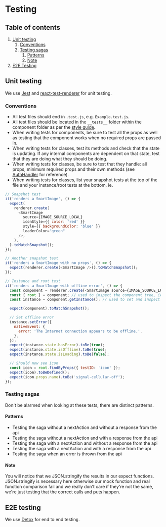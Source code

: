 # Testing

## Table of contents

1.  [Unit testing](#unit-testing)
    1.  [Conventions](#conventions)
    2.  [Testing sagas](#testing-sagas)
        1.  [Patterns](#patterns)
        2.  [Note](#note)
2.  [E2E Testing](#e2e-testing)

## Unit testing

We use [Jest](https://facebook.github.io/jest/) and [react-test-renderer](https://reactjs.org/docs/test-renderer.html) for unit testing.

### Conventions

- All test files should end in `.test.js`, e.g. `Example.test.js`.
- All test files should be located in the `__tests__` folder within the component folder as per the [style guide](./STYLE_GUIDE.md#directory*structure).
- When writing tests for components, be sure to test all the props as well as testing that the component works when no required props are passed in.
- When writing tests for classes, test its methods and check that the state is updating. If any internal components are dependent on that state, test that they are doing what they should be doing.
- When writing tests for classes, be sure to test that they handle: all props, minimum required props and their own methods (see [AuthHandler](../handlers/AuthHandler/AuthHandler.test.js) for reference).
- When writing tests for classes, list your snapshot tests at the top of the file and your instance/root tests at the bottom, ie.

```js
// Snapshot test
it('renders a SmartImage', () => {
  expect(
    renderer.create(
      <SmartImage
        source={IMAGE_SOURCE_LOCAL}
        iconStyle={{ color: 'red' }}
        style={{ backgroundColor: 'blue' }}
        loaderColor="green"
      />,
    ),
  ).toMatchSnapshot();
});

// Another snapshot test
it('renders a SmartImage with no props', () => {
  expect(renderer.create(<SmartImage />)).toMatchSnapshot();
});

// Instance and root test
it('renders a SmartImage with offline error', () => {
  const component = renderer.create(<SmartImage source={IMAGE_SOURCE_LOCAL} />);
  const { root } = component; // used to inspect the component tree, ie. finding components by testID
  const instance = component.getInstance(); // used to set and inspect props/state

  expect(component).toMatchSnapshot();

  // Set offline error
  instance.setError({
    nativeEvent: {
      error: 'The Internet connection appears to be offline.',
    },
  });
  expect(instance.state.hasError).toBe(true);
  expect(instance.state.isOffline).toBe(true);
  expect(instance.state.isLoading).toBe(false);

  // Should now see icon
  const icon = root.findByProps({ testID: 'icon' });
  expect(icon).toBeDefined();
  expect(icon.props.name).toBe('signal-cellular-off');
});
```

### Testing sagas

Don't be alarmed when looking at these tests, there are distinct patterns.

#### Patterns

- Testing the saga without a nextAction and without a response from the api
- Testing the saga without a nextAction and with a response from the api
- Testing the saga with a nextAction and without a response from the api
- Testing the saga with a nextAction and with a response from the api
- Testing the saga when an error is thrown from the api

#### Note

You will notice that we JSON.stringify the results in our expect functions. JSON.stringify is necessary here otherwise our mock function and real function comparison fail and we really don't care if they're not the same, we're just testing that the correct calls and puts happen.

## E2E testing

We use [Detox](https://github.com/wix/detox/) for end to end testing.
